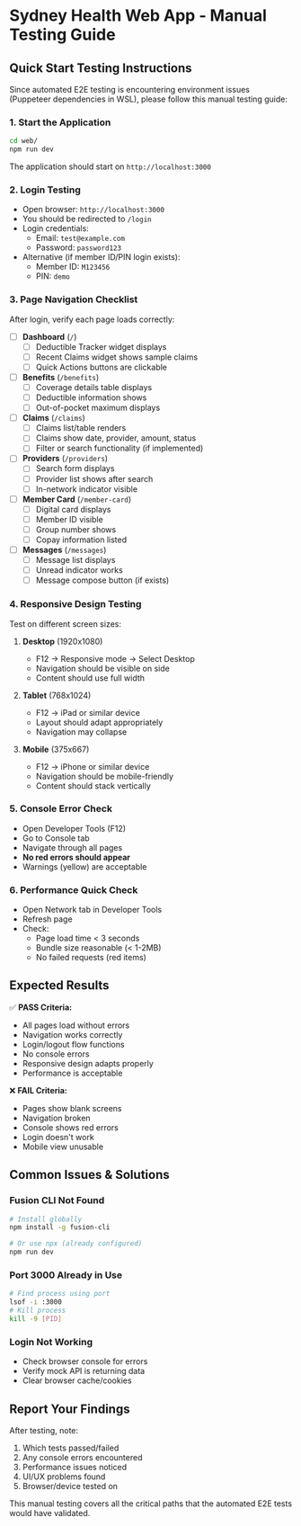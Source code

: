 # Sydney Health Web App - Manual Testing Guide

## Quick Start Testing Instructions

Since automated E2E testing is encountering environment issues (Puppeteer dependencies in WSL), please follow this manual testing guide:

### 1. Start the Application

```bash
cd web/
npm run dev
```

The application should start on `http://localhost:3000`

### 2. Login Testing

- Open browser: `http://localhost:3000`
- You should be redirected to `/login`
- Login credentials:
  - Email: `test@example.com`
  - Password: `password123`
- Alternative (if member ID/PIN login exists):
  - Member ID: `M123456`
  - PIN: `demo`

### 3. Page Navigation Checklist

After login, verify each page loads correctly:

- [ ] **Dashboard** (`/`)
  - [ ] Deductible Tracker widget displays
  - [ ] Recent Claims widget shows sample claims
  - [ ] Quick Actions buttons are clickable
  
- [ ] **Benefits** (`/benefits`)
  - [ ] Coverage details table displays
  - [ ] Deductible information shows
  - [ ] Out-of-pocket maximum displays

- [ ] **Claims** (`/claims`)
  - [ ] Claims list/table renders
  - [ ] Claims show date, provider, amount, status
  - [ ] Filter or search functionality (if implemented)

- [ ] **Providers** (`/providers`)
  - [ ] Search form displays
  - [ ] Provider list shows after search
  - [ ] In-network indicator visible

- [ ] **Member Card** (`/member-card`)
  - [ ] Digital card displays
  - [ ] Member ID visible
  - [ ] Group number shows
  - [ ] Copay information listed

- [ ] **Messages** (`/messages`)
  - [ ] Message list displays
  - [ ] Unread indicator works
  - [ ] Message compose button (if exists)

### 4. Responsive Design Testing

Test on different screen sizes:

1. **Desktop** (1920x1080)
   - F12 → Responsive mode → Select Desktop
   - Navigation should be visible on side
   - Content should use full width

2. **Tablet** (768x1024)
   - F12 → iPad or similar device
   - Layout should adapt appropriately
   - Navigation may collapse

3. **Mobile** (375x667)
   - F12 → iPhone or similar device
   - Navigation should be mobile-friendly
   - Content should stack vertically

### 5. Console Error Check

- Open Developer Tools (F12)
- Go to Console tab
- Navigate through all pages
- **No red errors should appear**
- Warnings (yellow) are acceptable

### 6. Performance Quick Check

- Open Network tab in Developer Tools
- Refresh page
- Check:
  - Page load time < 3 seconds
  - Bundle size reasonable (< 1-2MB)
  - No failed requests (red items)

## Expected Results

✅ **PASS Criteria:**
- All pages load without errors
- Navigation works correctly
- Login/logout flow functions
- No console errors
- Responsive design adapts properly
- Performance is acceptable

❌ **FAIL Criteria:**
- Pages show blank screens
- Navigation broken
- Console shows red errors
- Login doesn't work
- Mobile view unusable

## Common Issues & Solutions

### Fusion CLI Not Found
```bash
# Install globally
npm install -g fusion-cli

# Or use npx (already configured)
npm run dev
```

### Port 3000 Already in Use
```bash
# Find process using port
lsof -i :3000
# Kill process
kill -9 [PID]
```

### Login Not Working
- Check browser console for errors
- Verify mock API is returning data
- Clear browser cache/cookies

## Report Your Findings

After testing, note:
1. Which tests passed/failed
2. Any console errors encountered
3. Performance issues noticed
4. UI/UX problems found
5. Browser/device tested on

This manual testing covers all the critical paths that the automated E2E tests would have validated.